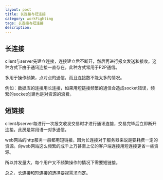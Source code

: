 ```yaml
---
layout: post
title: 长连接与短连接
category: workFighting
tags: 长连接与短连接
description: 
---
```


## 长连接
client与server先建立连接，连接建立后不断开，然后再进行报文发送和接收。这种方式下由于通讯连接一直存在。此种方式常用于P2P通信。

多用于操作频繁，点对点的通信，而且连接数不能太多的情况。

例如：数据库的连接用长连接，如果用短链接频繁的通信会造成socket错误，频繁的socket创建也是对资源的浪费。

## 短链接
client与server每进行一次报文收发交易时才进行通讯连接，交易完毕后立即断开连接。此房是常用语一对多通信。

web网站的http服务一般都用短链接。因为长连接对于服务器来说是要耗费一定的资源。向web网站这么频繁的成千上万甚至上亿的客户端连接用短连接更省一些资源。

所以并发量大，每个用户又不频繁操作的情况下需要短链接。

总之，长连接和短连接的选择要视需求而定。
